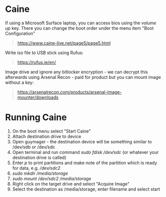# Caine

If using a Microsoft Surface laptop, you can access bios using the *volume up* key. There you can change the boot order under the menu item "Boot Configuration"

> https://www.caine-live.net/page5/page5.html

Write iso file to USB stick using Rufus:
> https://rufus.ie/en/

Image drive and ignore any bitlocker encryption - we can decrypt this afterwards using Arsenal Recon - paid for product but you can mount image without a key:
> https://arsenalrecon.com/products/arsenal-image-mounter/downloads

# Running Caine

1) On the boot menu select "Start Caine"
2) Attach destination drive to device
3) Open guymager - the destination device will be something similar to /dev/sdb or /dev/sdc
4) Open terminal and run command *sudo fdisk /dev/sdc* (or whatever your destination drive is called)
5) Enter *p* to print partitions and make note of the partition which is ready for data, e.g. */dev/sdc2*
6) *sudo mkdir /media/storage*
7) *sudo mount /dev/sdc2 /media/storage* 
8) Right click on the target drive and select "Acquire Image"
9) Select the destination as /media/storage, enter filename and select start
